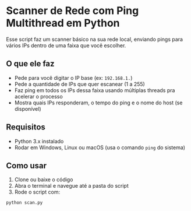 # Scanner de Rede com Ping Multithread em Python

Esse script faz um scanner básico na sua rede local, enviando pings para vários IPs dentro de uma faixa que você escolher.

## O que ele faz

- Pede para você digitar o IP base (ex: `192.168.1.`)
- Pede a quantidade de IPs que quer escanear (1 a 255)
- Faz ping em todos os IPs dessa faixa usando múltiplas threads pra acelerar o processo
- Mostra quais IPs responderam, o tempo do ping e o nome do host (se disponível)

## Requisitos

- Python 3.x instalado
- Rodar em Windows, Linux ou macOS (usa o comando `ping` do sistema)

## Como usar

1. Clone ou baixe o código
2. Abra o terminal e navegue até a pasta do script
3. Rode o script com:

```bash
python scan.py
